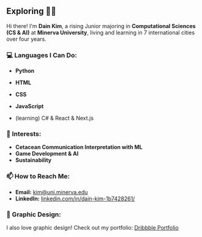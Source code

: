## Exploring 🐋🌊

Hi there! I'm **Dain Kim**, a rising Junior majoring in **Computational Sciences (CS & AI)** at **Minerva University**, living and learning in 7 international cities over four years.

### 💻 Languages I Can Do:
- **Python**
- **HTML**
- **CSS**
- **JavaScript**

- (learning) C# & React & Next.js

### 🌟 Interests:
- **Cetacean Communication Interpretation with ML**
- **Game Development & AI**
- **Sustainability**

### 📫 How to Reach Me:
- **Email:** [kim@uni.minerva.edu](mailto:kim@uni.minerva.edu)
- **LinkedIn:** [linkedin.com/in/dain-kim-1b7428261/](https://www.linkedin.com/in/dain-kim-1b7428261/)

### 🎨 Graphic Design:
I also love graphic design! Check out my portfolio: [Dribbble Portfolio](https://dribbble.com/ddanakim0304)
